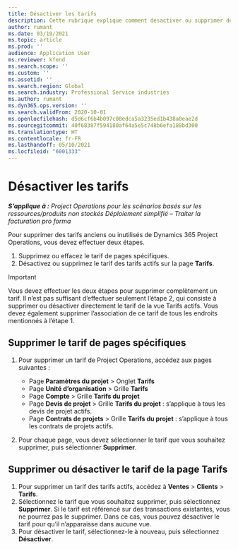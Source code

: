```yaml
---
title: Désactiver les tarifs
description: Cette rubrique explique comment désactiver ou supprimer des tarifs inutilisés ou anciens.
author: rumant
ms.date: 03/19/2021
ms.topic: article
ms.prod: ''
audience: Application User
ms.reviewer: kfend
ms.search.scope: ''
ms.custom: ''
ms.assetid: ''
ms.search.region: Global
ms.search.industry: Professional Service industries
ms.author: rumant
ms.dyn365.ops.version: ''
ms.search.validFrom: 2020-10-01
ms.openlocfilehash: d5d6cf6b4b097c08edca5a3235ed1b438a0eae2d
ms.sourcegitcommit: 40f68387f594180af64a5e5c748b6efa188bd300
ms.translationtype: HT
ms.contentlocale: fr-FR
ms.lasthandoff: 05/10/2021
ms.locfileid: "6001333"
---
```

# <a name="deactivate-price-lists"></a>Désactiver les tarifs 

_**S’applique à :** Project Operations pour les scénarios basés sur les ressources/produits non stockés Déploiement simplifié – Traiter la facturation pro forma_

Pour supprimer des tarifs anciens ou inutilisés de Dynamics 365 Project Operations, vous devez effectuer deux étapes. 

1. Supprimez ou effacez le tarif de pages spécifiques.
2. Désactivez ou supprimez le tarif des tarifs actifs sur la page **Tarifs**.

>[!IMPORTANT]
> Vous devez effectuer les deux étapes pour supprimer complètement un tarif. Il n’est pas suffisant d’effectuer seulement l’étape 2, qui consiste à supprimer ou désactiver directement le tarif de la vue Tarifs actifs. Vous devez également supprimer l’association de ce tarif de tous les endroits mentionnés à l’étape 1.

## <a name="delete-the-price-list-from-specific-pages"></a>Supprimer le tarif de pages spécifiques
1. Pour supprimer un tarif de Project Operations, accédez aux pages suivantes :  

      - Page **Paramètres du projet** > Onglet **Tarifs**
      - Page **Unité d’organisation** > Grille **Tarifs**
      - Page **Compte** > Grille **Tarifs du projet**
      - Page **Devis de projet** > Grille **Tarifs du projet** : s’applique à tous les devis de projet actifs.
      - Page **Contrats de projets** > Grille **Tarifs du projet** : s’applique à tous les contrats de projets actifs.

 2. Pour chaque page, vous devez sélectionner le tarif que vous souhaitez supprimer, puis sélectionner **Supprimer**. 
 
## <a name="delete-or-deactivate-the-price-list-from-the-price-lists-page"></a>Supprimer ou désactiver le tarif de la page Tarifs
 
1. Pour supprimer un tarif des tarifs actifs, accédez à **Ventes** > **Clients** > **Tarifs**. 
2. Sélectionnez le tarif que vous souhaitez supprimer, puis sélectionnez **Supprimer**. Si le tarif est référencé sur des transactions existantes, vous ne pourrez pas le supprimer. Dans ce cas, vous pouvez désactiver le tarif pour qu’il n’apparaisse dans aucune vue. 
3. Pour désactiver le tarif, sélectionnez-le à nouveau, puis sélectionnez **Désactiver**.   
